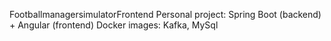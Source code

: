  FootballmanagersimulatorFrontend
Personal project:
Spring Boot (backend) + Angular (frontend)
Docker images: Kafka, MySql
